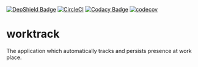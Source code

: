 [![DepShield Badge](https://depshield.sonatype.org/badges/amartyushov/worktrack/depshield.svg)](https://depshield.github.io)
[![CircleCI](https://circleci.com/gh/amartyushov/worktrack.svg?style=svg)](https://circleci.com/gh/amartyushov/worktrack)
[![Codacy Badge](https://api.codacy.com/project/badge/Grade/e42a6e2c22a04e149488f6331786edf5)](https://www.codacy.com/app/amartyushov/worktrack?utm_source=github.com&amp;utm_medium=referral&amp;utm_content=amartyushov/worktrack&amp;utm_campaign=Badge_Grade)
[![codecov](https://codecov.io/gh/amartyushov/worktrack/branch/master/graph/badge.svg)](https://codecov.io/gh/amartyushov/worktrack)

# worktrack
The application which automatically tracks and persists presence at work place.
